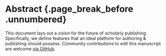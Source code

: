 # Abstract {.page_break_before .unnumbered}

This document lays out a vision for the future of scholarly publishing.
Specifically, we define features that an ideal platform for authoring & publishing should possess.
Community contributions to edit this manuscript are welcome [via GitHub](https://github.com/manubot/manufesto).

